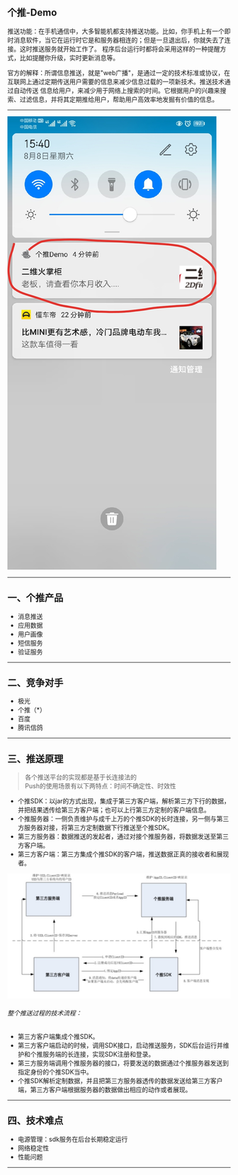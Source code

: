## 个推-Demo

推送功能：在手机通信中，大多智能机都支持推送功能。比如，你手机上有一个即时消息软件，当它在运行时它是和服务器相连的；但是一旦退出后，你就失去了连接。这时推送服务就开始工作了。
程序后台运行时都将会采用这样的一种提醒方式，比如提醒你升级，实时更新消息等。  
  
官方的解释：所谓信息推送，就是"web广播"，是通过一定的技术标准或协议，在互联网上通过定期传送用户需要的信息来减少信息过载的一项新技术。推送技术通过自动传送
信息给用户，来减少用于网络上搜索的时间。它根据用户的兴趣来搜索、过滤信息，并将其定期推给用户，帮助用户高效率地发掘有价值的信息。

---
![图片](./img/img.jpg)

---
## 一、个推产品
- 消息推送
- 应用数据
- 用户画像
- 短信服务
- 验证服务

---
## 二、竞争对手
- 极光
- 个推（*）
- 百度
- 腾讯信鸽

---
## 三、推送原理
> 各个推送平台的实现都是基于长连接法的   
> Push的使用场景有以下两特点：时间不确定性、时效性

- 个推SDK：以jar的方式出现，集成于第三方客户端，解析第三方下行的数据，并把结果透传给第三方客户端；也可以上行第三方定制的客户端信息。
- 个推服务器：一侧负责维护与成千上万的个推SDK的长时连接，另一侧与第三方服务器对接，将第三方定制数据下行推送至个推SDK。
- 第三方服务器：数据推送的发起者，通过对接个推服务器，将数据发送至第三方客户端。
- 第三方客户端：第三方集成个推SDK的客户端，推送数据正真的接收者和展现者。

![图片](./img/getui.png)



###### 整个推送过程的技术流程：
- 第三方客户端集成个推SDK。
- 第三方客户端启动的时候，调用SDK接口，启动推送服务，SDK后台运行并维护和个推服务端的长连接，实现SDK注册和登录。
- 第三方服务端调用个推服务器的接口，将要发送的数据通过个推服务器发送到指定身份的个推SDK当中。
- 个推SDK解析定制数据，并且把第三方服务器透传的数据发送给第三方客户端，第三方客户端根据服务器的数据做出相应的动作或者展现。

---
## 四、技术难点
- 电源管理：sdk服务在后台长期稳定运行
- 网络稳定性
- 性能问题

---

